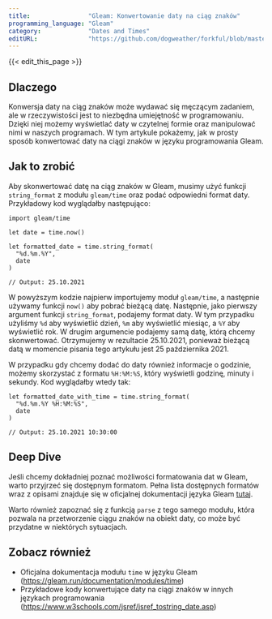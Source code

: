 ```yaml
---
title:                "Gleam: Konwertowanie daty na ciąg znaków"
programming_language: "Gleam"
category:             "Dates and Times"
editURL:              "https://github.com/dogweather/forkful/blob/master/content/pl/gleam/converting-a-date-into-a-string.md"
---
```


{{< edit_this_page >}}

## Dlaczego

Konwersja daty na ciąg znaków może wydawać się męczącym zadaniem, ale w rzeczywistości jest to niezbędna umiejętność w programowaniu. Dzięki niej możemy wyświetlać daty w czytelnej formie oraz manipulować nimi w naszych programach. W tym artykule pokażemy, jak w prosty sposób konwertować daty na ciągi znaków w języku programowania Gleam.

## Jak to zrobić

Aby skonwertować datę na ciąg znaków w Gleam, musimy użyć funkcji `string_format` z modułu `gleam/time` oraz podać odpowiedni format daty. Przykładowy kod wyglądałby następująco:

```Gleam
import gleam/time

let date = time.now()

let formatted_date = time.string_format(
  "%d.%m.%Y",
  date
)

// Output: 25.10.2021
```

W powyższym kodzie najpierw importujemy moduł `gleam/time`, a następnie używamy funkcji `now()` aby pobrać bieżącą datę. Następnie, jako pierwszy argument funkcji `string_format`, podajemy format daty. W tym przypadku użyliśmy `%d` aby wyświetlić dzień, `%m` aby wyświetlić miesiąc, a `%Y` aby wyświetlić rok. W drugim argumencie podajemy samą datę, którą chcemy skonwertować. Otrzymujemy w rezultacie 25.10.2021, ponieważ bieżącą datą w momencie pisania tego artykułu jest 25 października 2021.

W przypadku gdy chcemy dodać do daty również informacje o godzinie, możemy skorzystać z formatu `%H:%M:%S`, który wyświetli godzinę, minuty i sekundy. Kod wyglądałby wtedy tak:

```Gleam
let formatted_date_with_time = time.string_format(
  "%d.%m.%Y %H:%M:%S",
  date
)

// Output: 25.10.2021 10:30:00
```

## Deep Dive

Jeśli chcemy dokładniej poznać możliwości formatowania dat w Gleam, warto przyjrzeć się dostępnym formatom. Pełna lista dostępnych formatów wraz z opisami znajduje się w oficjalnej dokumentacji języka Gleam [tutaj](https://gleam.run/documentation/modules/time#date_format).

Warto również zapoznać się z funkcją `parse` z tego samego modułu, która pozwala na przetworzenie ciągu znaków na obiekt daty, co może być przydatne w niektórych sytuacjach.

## Zobacz również

- Oficjalna dokumentacja modułu `time` w języku Gleam (https://gleam.run/documentation/modules/time)
- Przykładowe kody konwertujące daty na ciągi znaków w innych językach programowania (https://www.w3schools.com/jsref/jsref_tostring_date.asp)